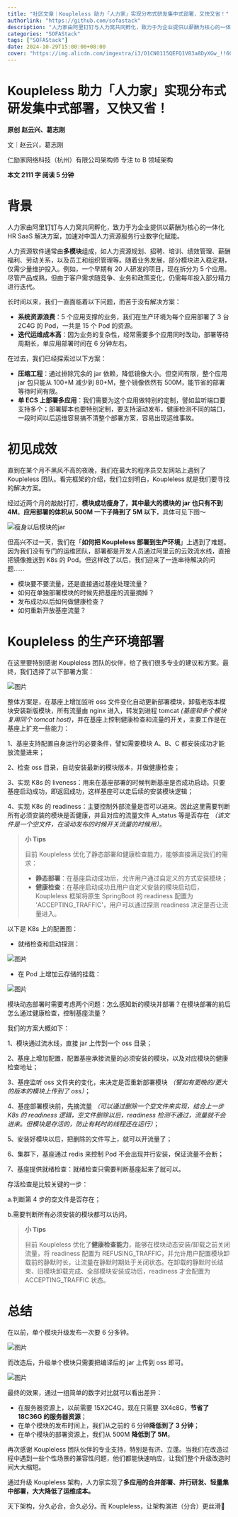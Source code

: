 ```yaml
---
title: "社区文章｜Koupleless 助力「人力家」实现分布式研发集中式部署，又快又省！"
authorlink: "https://github.com/sofastack"
description: "人力家由阿里钉钉与人力窝共同孵化，致力于为企业提供以薪酬为核心的一体化 HR SaaS 解决方案，加速对中国人力资源服务行业数字化赋能。"
categories: "SOFAStack"
tags: ["SOFAStack"]
date: 2024-10-29T15:00:00+08:00
cover: "https://img.alicdn.com/imgextra/i3/O1CN0115QEFQ1V83a8DyXGw_!!6000000002607-0-tps-1080-540.jpg"
---
```


# Koupleless 助力「人力家」实现分布式研发集中式部署，又快又省！

**原创** **赵云兴、葛志刚**

文｜赵云兴，葛志刚

仁励家网络科技（杭州）有限公司架构师
专注 to B 领域架构

**本文 2111 字      阅读 5 分钟**

# 背景

人力家由阿里钉钉与人力窝共同孵化，致力于为企业提供以薪酬为核心的一体化 HR SaaS 解决方案，加速对中国人力资源服务行业数字化赋能。

人力资源软件通常由**多模块**组成，如人力资源规划、招聘、培训、绩效管理、薪酬福利、劳动关系，以及员工和组织管理等。随着业务发展，部分模块进入稳定期，仅需少量维护投入。例如，一个早期有 20 人研发的项目，现在拆分为 5 个应用。尽管产品成熟，但由于客户需求随竞争、业务和政策变化，仍需每年投入部分精力进行迭代。

长时间以来，我们一直面临着以下问题，而苦于没有解决方案：

* **系统资源浪费**：5 个应用支撑的业务，我们在生产环境为每个应用部署了 3 台 2C4G 的 Pod，一共是 15 个 Pod 的资源。
* **迭代运维成本高**：因为业务的复杂性，经常需要多个应用同时改动，部署等待周期长，单应用部署时间在 6 分钟左右。

在过去，我们已经探索过以下方案：

* **压缩工程**：通过排除冗余的 jar 依赖，降低镜像大小。但空间有限，整个应用 jar 包只能从 100+M 减少到 80+M，整个镜像依然有 500M，能节省的部署等待时间有限。
* **单 ECS 上部署多应用**：我们需要为这个应用做特别的定制，譬如监听端口要支持多个；部署脚本也要特别定制，要支持滚动发布，健康检测不同的端口，一段时间以后运维容易搞不清整个部署方案，容易出现运维事故。

# 初见成效

直到在某个月不黑风不高的夜晚，我们在最大的程序员交友网站上遇到了 Koupleless 团队。看完框架的介绍，我们立刻明白，Koupleless 就是我们要寻找的解决方案。

经过近两个月的敲敲打打，**模块成功瘦身了，其中最大的模块的 jar 也只有不到 4M**。**应用部署的体积从 500M 一下子降到了 5M 以下**，具体可见下图～

![瘦身以后模块的jar](https://img.alicdn.com/imgextra/i3/O1CN01bLsiXt27Y7WHF1G9z_!!6000000007808-0-tps-1080-594.jpg)

但高兴不过一天，我们在「**如何把 Koupleless 部署到生产环境**」上遇到了难题。因为我们没有专门的运维团队，部署都是开发人员通过阿里云的云效流水线，直接把镜像推送到 K8s 的 Pod。但这样改了以后，我们迎来了一连串待解决的问题……

* 模块要不要流量，还是直接通过基座处理流量？
* 如何在单独部署模块的时候先把基座的流量摘掉？
* 发布成功以后如何做健康检查？
* 如何重新开放基座流量？

# Koupleless 的生产环境部署

在这里要特别感谢 Koupleless 团队的伙伴，给了我们很多专业的建议和方案。最终，我们选择了以下部署方案：

![图片](https://img.alicdn.com/imgextra/i3/O1CN01kXDBIQ1Vj9f9mimO0_!!6000000002688-2-tps-1080-696.png)

整体方案是，在基座上增加监听 oss 文件变化自动更新部署模块，卸载老版本模块安装新版模块，所有流量由 nginx 进入，转发到进程 tomcat *(基座和多个模块复用同个 tomcat host)*，并在基座上控制健康检查和流量的开关，主要工作是在基座上扩充一些能力：

1、基座支持配置自身运行的必要条件，譬如需要模块 A、B、C 都安装成功才能放流量进来；

2、检查 oss 目录，自动安装最新的模块版本，并做健康检查；

3、实现 K8s 的 liveness：用来在基座部署的时候判断基座是否成功启动。只要基座启动成功，即返回成功，这样基座可以走后续的安装模块逻辑；

4、实现 K8s 的 readiness：主要控制外部流量是否可以进来。因此这里需要判断所有必须安装的模块是否健康，并且对应的流量文件 A\_status 等是否存在 *（该文件是一个空文件，在滚动发布的时候开关流量的时候用）*。

> **小 Tips**
>
> 目前 Koupleless 优化了静态部署和健康检查能力，能够直接满足我们的需求：
> 
> * **静态部署**：在基座启动成功后，允许用户通过自定义的方式安装模块；
> * **健康检查**：在基座启动成功且用户自定义安装的模块启动后，Koupleless 框架将原生 SpringBoot 的 readiness 配置为 'ACCEPTING\_TRAFFIC'，用户可以通过探测 readiness 决定是否让流量进入。

以下是 K8s 上的配置图：

* 就绪检查和启动探测：

![图片](https://img.alicdn.com/imgextra/i4/O1CN01fNqGKv1GurYD5HDwR_!!6000000000683-0-tps-1080-974.jpg)

* 在 Pod 上增加云存储的挂载：

![图片](https://img.alicdn.com/imgextra/i4/O1CN01NaBgot1ErzqCYEQgg_!!6000000000406-0-tps-1080-145.jpg)

模块动态部署时需要考虑两个问题：怎么感知新的模块并部署？在模块部署的前后怎么通过健康检查，控制基座流量？

我们的方案大概如下：

1、模块通过流水线，直接 jar 上传到一个 oss 目录；

2、基座上增加配置，配置基座承接流量的必须安装的模块，以及对应模块的健康检查地址；

3、基座监听 oss 文件夹的变化，来决定是否重新部署模块 *（譬如有更晚的/更大的版本的模块上传到了 oss）*；

4、基座部署模块前，先摘流量 *（可以通过删除一个空文件来实现，结合上一步 K8s 的 readiness 逻辑，空文件删除以后，readiness 检测不通过，流量就不会进来。但模块是存活的，防止有耗时的线程还在运行）*；

5、安装好模块以后，把删除的文件写上，就可以开流量了；

6、集群下，基座通过 redis 来控制 Pod 不会出现并行安装，保证流量不会断；

7、基座提供就绪检查：就绪检查只需要判断基座起来了就可以。

存活检查是比较关键的一步：

a.判断第 4 步的空文件是否存在；

b.需要判断所有必须安装的模块都可以访问。

> **小 Tips**
>
> 目前 Koupleless 优化了**健康检查能力**，能够在模块动态安装/卸载之前关闭流量，将 readiness 配置为 REFUSING\_TRAFFIC，并允许用户配置模块卸载前的静默时长，让流量在静默时期处于关闭状态。在卸载的静默时长结束、旧模块卸载完成、全部模块安装成功后，readiness 才会配置为 ACCEPTING\_TRAFFIC 状态。

# 总结

在以前，单个模块升级发布一次要 6 分多钟。

![图片](https://img.alicdn.com/imgextra/i1/O1CN01mlMuVB1d0kBQENPgr_!!6000000003674-0-tps-1080-309.jpg)

而改造后，升级单个模块只需要把编译后的 jar 上传到 oss 即可。

![图片](https://img.alicdn.com/imgextra/i2/O1CN01z8sckO1PVWAuYM2g6_!!6000000001846-0-tps-1080-228.jpg)

最终的效果，通过一组简单的数字对比就可以看出差异：

* 在服务器资源上，以前需要 15X2C4G，现在只需要 3X4c8G，**节省了 18C36G 的服务器资源**；
* 在单个模块的发布时间上，我们从之前的 6 分钟**降低到了 3 分钟**；
* 在单个模块的部署资源上，我们从 500M **降低到了 5M**。

再次感谢 Koupleless 团队伙伴的专业支持，特别是有济、立蓬。当我们在改造过程中遇到一些个性场景的兼容性问题，他们都能快速响应，让我们整个升级改造时间大大缩短。

通过升级 Koupleless 架构，人力家实现了**多应用的合并部署、并行研发、轻量集中部署，大大降低了运维成本。**

天下架构，分久必合，合久必分。而 Koupleless，让架构演进（分合）更丝滑🥰
